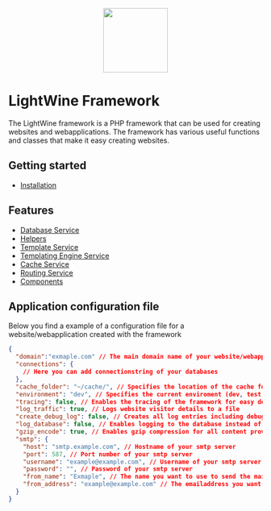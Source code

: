<p align="center" >
  <img src="https://www.moviedos.nl/images/light_wine_logo.png" style="width:128px;" />
</p>

# LightWine Framework
The LightWine framework is a PHP framework that can be used for creating websites and webapplications. The framework has various useful functions and classes that make it easy creating websites.

## Getting started
* [Installation](https://github.com/Sibra-Soft/LightWineFramework/wiki/Installation)

## Features
* [Database Service](https://github.com/Sibra-Soft/LightWineFramework/wiki/Database-Service)
* [Helpers](https://github.com/Sibra-Soft/LightWineFramework/wiki/Helpers)
* [Template Service](https://github.com/Sibra-Soft/LightWineFramework/wiki/Template-Service)
* [Templating Engine Service](https://github.com/Sibra-Soft/LightWineFramework/wiki/Templating-Engine-Service)
* [Cache Service](https://github.com/Sibra-Soft/LightWineFramework/wiki/Cache-Service)
* [Routing Service](https://github.com/Sibra-Soft/LightWineFramework/wiki/Routing-Service)
* [Components](https://github.com/Sibra-Soft/LightWineFramework/wiki/Components)

## Application configuration file
Below you find a example of a configuration file for a website/webapplication created with the framework

```json 
{
  "domain":"exmaple.com" // The main domain name of your website/webapplication,
  "connections": {
    // Here you can add connectionstring of your databases
  },
  "cache_folder": "~/cache/", // Specifies the location of the cache folder
  "environment": "dev", // Specifies the current enviroment (dev, test or live)
  "tracing": false, // Enables the tracing of the framework for easy debugging
  "log_traffic": true, // Logs website visitor details to a file
  "create_debug_log": false, // Creates all log entries including debug log entries
  "log_database": false, // Enables logging to the database instead of a file
  "gzip_encode": true, // Enables gzip compression for all content provided by the framework
  "smtp": {
    "host": "smtp.example.com", // Hostname of your smtp server
    "port": 587, // Port number of your smtp server
    "username": "example@example.com", // Username of your smtp server
    "password": "", // Password of your smtp server
    "from_name": "Exmaple", // The name you want to use to send the mail
    "from_address": "example@example.com" // The emailaddress you want to use to send the mail
  }
}
```
